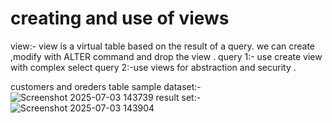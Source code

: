 # creating and use of views
 view:- view is a virtual table based on the result of a query.
 we can create ,modify with ALTER command and drop the view .
query 1:- use create view with complex select
query 2:-use views for abstraction and security .

 customers and oreders table sample dataset:-
![Screenshot 2025-07-03 143739](https://github.com/user-attachments/assets/e80a883e-fc3a-4d23-ab0e-0b2f4fa510b3)
result set:-
![Screenshot 2025-07-03 143904](https://github.com/user-attachments/assets/f3eea714-7b2b-41ba-8e3d-2c557b480a2f)
